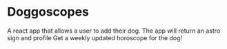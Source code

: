# Doggoscopes

A react app that allows a user to add their dog.
The app will return an astro sign and profile
Get a weekly updated horoscope for the dog!
